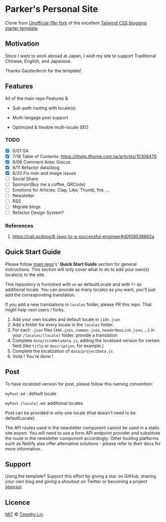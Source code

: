 # Parker's Personal Site

Clone from [Unofficial i18n fork](<(https://github.com/GautierArcin/i18n-tailwind-nextjs-starter-blog)>) of the excellent [Tailwind CSS blogging starter template](https://github.com/timlrx/tailwind-nextjs-starter-blog).

<!-- TODO: PR to the Example List-->

## Motivation

Since I want to work abroad at Japan, I wish my site to support Traditional Chinese, English, and Japanese.

Thanks GautierArcin for the template!

## Features

All of the main repo Features &

- Sub-path routing with locale(s)

- Multi-langage post support

- Optimized & flexible multi-locale SEO

### TODO

- [x] 6/01 GA
- [x] 7/16 Table of Contents: https://ithelp.ithome.com.tw/articles/10306476
- [x] 8/06 Comment Area: Giscus
- [x] 8/11 Refactor data/blog
- [x] 8/20 Fix mdx and image issues
- [ ] Social Share
- [ ] Sponsor(Buy me a coffee, QRCode)
- [ ] Emotions for Articles: Clap, Like, Thumb, fire, ...
- [ ] Newsletter
- [ ] RSS
- [ ] Migrate blogs
- [ ] Refactor Design System?

### References

1. https://cali.so/blog/8-laws-to-a-successful-engineer#d0f08538662a

## Quick Start Guide

Please follow [main repo](https://github.com/timlrx/tailwind-nextjs-starter-blog)'s' **Quick Start Guide** section for general instructions. This section will only cover what to do to add your own(s) locale(s) to the site.

This repository is furnished with `en` as defaultLocale and with `fr` as additional locale. You can provide as many locales as you want, you'll just add the corresponding translation.

If you add a new translations in `locales` folder, please PR this repo. That might help next users / forks.

1. Add your own locales and default locale in `i18n.json`
2. Add a folder for every locale in the `locales` folder.
3. For each `.json` files (`404.json`, `common.json`, `headerNavLink.json`, ...) in your `/locales/[locale]` folder, provide a translation
4. Complete `data/siteMetadata.js`, adding the localized version for certain field (like `title` or `description`, for example.)
5. Complete the localization of `data/projectData.js`
6. Voilà ! You're done !

## Post

To have localized version for post, please follow this naming convention:

`myPost.md` : default locale

`myPost.[locale].md`: additional locales

Post can be provided in only one locale (that doesn't need to be defaultLocale).

The API routes used in the newsletter component cannot be used in a static site export. You will need to use a form API endpoint provider and substitute the route in the newsletter component accordingly. Other hosting platforms such as Netlify also offer alternative solutions - please refer to their docs for more information.

## Support

Using the template? Support this effort by giving a star on GitHub, sharing your own blog and giving a shoutout on Twitter or becoming a project [sponsor](https://github.com/sponsors/timlrx).

## Licence

[MIT](https://github.com/timlrx/tailwind-nextjs-starter-blog/blob/master/LICENSE) © [Timothy Lin](https://www.timlrx.com)
